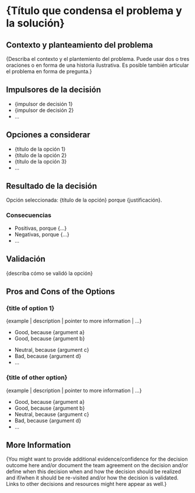 # {Título que condensa el problema y la solución}

## Contexto y planteamiento del problema

{Describa el contexto y el plantemiento del problema. Puede usar dos o tres oraciones o en forma de una historia ilustrativa.
Es posible también articular el problema en forma de pregunta.}

<!-- Elemento opcional. -->
## Impulsores de la decisión

* {impulsor de decisión 1}
* {impulsor de decisión 2}
* … <!-- el número de decisiones es variable -->

## Opciones a considerar

* {título de la opción 1}
* {título de la opción 2}
* {título de la opción 3}
* … <!-- el número de opciones es variable -->

## Resultado de la decisión

Opción seleccionada: {título de la opción} porque {justificación}.

<!-- Elemento opcional. -->
### Consecuencias

* Positivas, porque {…}
* Negativas, porque {…}
* … <!-- el número de consecuencias es variable -->

<!-- Elemento opcional. -->
## Validación

{describa cómo se validó la opción}

<!-- This is an optional element. Feel free to remove. -->
## Pros and Cons of the Options

### {title of option 1}

<!-- This is an optional element. Feel free to remove. -->
{example | description | pointer to more information | …}

* Good, because {argument a}
* Good, because {argument b}
<!-- use "neutral" if the given argument weights neither for good nor bad -->
* Neutral, because {argument c}
* Bad, because {argument d}
* … <!-- numbers of pros and cons can vary -->

### {title of other option}

{example | description | pointer to more information | …}

* Good, because {argument a}
* Good, because {argument b}
* Neutral, because {argument c}
* Bad, because {argument d}
* …

<!-- This is an optional element. Feel free to remove. -->
## More Information

{You might want to provide additional evidence/confidence for the decision outcome here and/or
 document the team agreement on the decision and/or
 define when this decision when and how the decision should be realized and if/when it should be re-visited and/or
 how the decision is validated.
 Links to other decisions and resources might here appear as well.}
